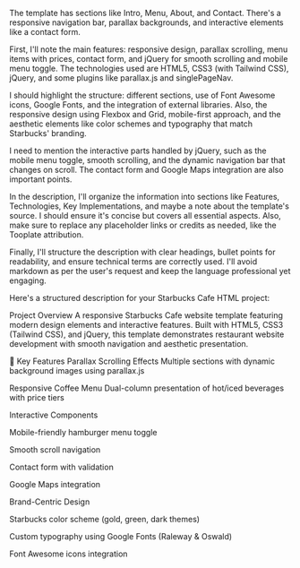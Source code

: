 The template has sections like Intro, Menu, About, and Contact. There's a responsive navigation bar, parallax backgrounds, and interactive elements like a contact form.

First, I'll note the main features: responsive design, parallax scrolling, menu items with prices, contact form, and jQuery for smooth scrolling and mobile menu toggle. The technologies used are HTML5, CSS3 (with Tailwind CSS), jQuery, and some plugins like parallax.js and singlePageNav.

I should highlight the structure: different sections, use of Font Awesome icons, Google Fonts, and the integration of external libraries. Also, the responsive design using Flexbox and Grid, mobile-first approach, and the aesthetic elements like color schemes and typography that match Starbucks' branding.

I need to mention the interactive parts handled by jQuery, such as the mobile menu toggle, smooth scrolling, and the dynamic navigation bar that changes on scroll. The contact form and Google Maps integration are also important points.

In the description, I'll organize the information into sections like Features, Technologies, Key Implementations, and maybe a note about the template's source. I should ensure it's concise but covers all essential aspects. Also, make sure to replace any placeholder links or credits as needed, like the Tooplate attribution.

Finally, I'll structure the description with clear headings, bullet points for readability, and ensure technical terms are correctly used. I'll avoid markdown as per the user's request and keep the language professional yet engaging.

Here's a structured description for your Starbucks Cafe HTML project:

Project Overview
A responsive Starbucks Cafe website template featuring modern design elements and interactive features. Built with HTML5, CSS3 (Tailwind CSS), and jQuery, this template demonstrates restaurant website development with smooth navigation and aesthetic presentation.

🌟 Key Features
Parallax Scrolling Effects
Multiple sections with dynamic background images using parallax.js

Responsive Coffee Menu
Dual-column presentation of hot/iced beverages with price tiers

Interactive Components

Mobile-friendly hamburger menu toggle

Smooth scroll navigation

Contact form with validation

Google Maps integration

Brand-Centric Design

Starbucks color scheme (gold, green, dark themes)

Custom typography using Google Fonts (Raleway & Oswald)

Font Awesome icons integration

